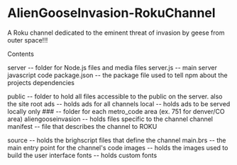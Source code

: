 # AlienGooseInvasion-RokuChannel
A Roku channel dedicated to the eminent threat of invasion by geese from outer space!!!

Contents

server -- folder for Node.js files and media files 
  server.js -- main server javascript code
  package.json -- the package file used to tell npm about the projects dependencies
  
  public -- folder to hold all files accessible to the public on the server.  also the site root
    ads -- holds ads for all channels
    local -- holds ads to be served locally only
      ### -- folder for each metro_code area (ex. 751 for denver/CO area)
    aliengooseinvasion -- holds files specific to the channel
channel
  manifest -- file that describes the channel to ROKU
  
  source -- holds the brighscript files that define the channel
    main.brs -- the main entry point for the channel's code
  images -- holds the images used to build the user interface
  fonts -- holds custom fonts
  
  
